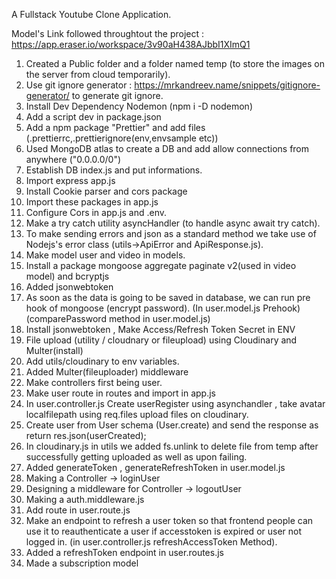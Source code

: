 A Fullstack Youtube Clone Application.

Model's Link followed throughtout the project : https://app.eraser.io/workspace/3v90aH438AJbbI1XImQ1

1. Created a Public folder and a folder named temp (to store the images on the server from cloud temporarily).
2. Use git ignore generator : https://mrkandreev.name/snippets/gitignore-generator/ to generate git ignore.
3. Install Dev Dependency Nodemon (npm i -D nodemon)
4. Add a script dev in package.json
5. Add a npm package "Prettier" and add files (.prettierrc,.prettierignore(env,envsample etc))
6. Used MongoDB atlas to create a DB and add allow connections from anywhere ("0.0.0.0/0")
7. Establish DB index.js and put informations.
8. Import express app.js
9. Install Cookie parser and cors package
10. Import these packages in app.js
11. Configure Cors in app.js and .env.
12. Make a try catch utility asyncHandler (to handle async await try catch).
13. To make sending errors and json as a standard method we take use of Nodejs's error class (utils->ApiError and ApiResponse.js).
14. Make model user and video in models.
15. Install a package mongoose aggregate paginate v2(used in video model) and bcryptjs
16. Added jsonwebtoken
17. As soon as the data is going to be saved in database, we can run pre hook of mongoose (encrypt password). (In user.model.js Prehook) (comparePassword method in user.model.js)
18. Install jsonwebtoken , Make Access/Refresh Token Secret in ENV
19. File upload (utility / cloudnary or fileupload) using Cloudinary and Multer(install)
20. Add utils/cloudinary to env variables.
21. Added Multer(fileuploader) middleware
22. Make controllers first being user.
23. Make user route in routes and import in app.js
24. In user.controller.js Create userRegister using asynchandler , take avatar localfilepath using req.files upload files on cloudinary.
25. Create user from User schema (User.create) and send the response as return res.json(userCreated);
26. In cloudinary.js in utils we added fs.unlink to delete file from temp after successfully getting uploaded as well as upon failing.
27. Added generateToken , generateRefreshToken in user.model.js
28. Making a Controller -> loginUser
29. Designing a middleware for Controller -> logoutUser
30. Making a auth.middleware.js
31. Add route in user.route.js
32. Make an endpoint to refresh a user token so that frontend people can use it to reauthenticate a user if accesstoken is expired or user not logged in. (in user.controller.js refreshAccessToken Method).
33. Added a refreshToken endpoint in user.routes.js
34. Made a subscription model

